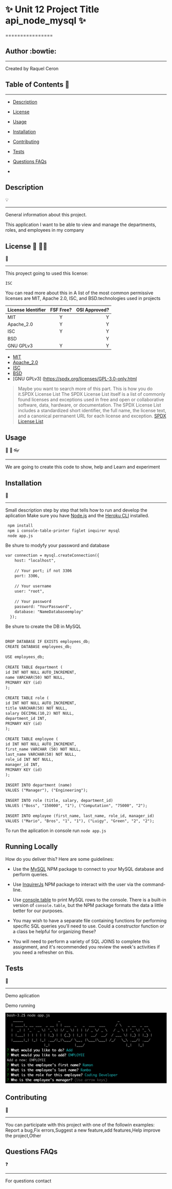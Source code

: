 

# :sparkles: Unit 12 Project Title  api_node_mysql   :sparkles:
================
## Author :bowtie:
***

Created by Raquel Ceron



## Table of Contents :pushpin:
*** 
  - [Description](#Description)
  - [License](#License)
  - [Usage](#Usage)
  - [Installation](#Installation)
  - [Contributing](#Contributing)
  - [Tests](#Tests)
  - [Questions FAQs](#Questions-faqs)

 -


## Description  
:bulb:
  ***
  General information about this project.

  This application I want to be able to view and manage the departments, roles, and employees in my company

  
## License :cop: :guardsman: 
:key:
  ***
  This proyect going to used this license:
  ~~~
  ISC
  ~~~

  You can read more about this in
  A list of the most common permissive licenses are MIT, Apache 2.0, ISC, and BSD.technologies used in projects
  
  | License Identifier| FSF Free? | OSI Approved? |
  |:--------------|:-------------:|--------------:|
  | MIT| Y | Y|
  | Apache_2.0 | Y | Y|
  | ISC | Y | Y |
  | BSD |  | Y |
  | GNU GPLv3 | Y | Y |
 
  
  * [MIT](https://spdx.org/licenses/MIT.html)
  * [Apache_2.0 ](https://spdx.org/licenses/Apache-2.0.html)
  * [ISC](https://spdx.org/licenses/ISC.html)
  * [BSD](https://spdx.org/licenses/BSD-1-Clause.html)
  * [GNU GPLv3] (https://spdx.org/licenses/GPL-3.0-only.html
  
  > Maybe you want to search more of this part.
  > This is how you do it.SPDX License List
  > The SPDX License List itself is a list of commonly found licenses and
  > exceptions used in free and open or collaborative software, data, hardware,
  > or documentation. The SPDX License List includes a standardized short identifier,
  > the full name, the license text, and a canonical
  > permanent URL for each license and exception.
  > [SPDX License List](https://spdx.org/licenses/)
    
    
## Usage 
:speech_balloon:  :hammer: :eyeglasses: 
  ***
We are going to create this code to show, help and Learn and experiment

## Installation 
:feet:
***

Small description step by step that tells how to run and develop the aplication 
Make sure you have [Node.js](http://nodejs.org/) and the [Heroku CLI](https://cli.heroku.com/) installed.

```
 npm install
 npm i console-table-printer figlet inquirer mysql
 node app.js

``` 

Be shure to modyfy your password and database
```
var connection = mysql.createConnection({
    host: "localhost",
  
    // Your port; if not 3306
    port: 3306,
  
    // Your username
    user: "root",
  
    // Your password
    password: "YourPassword",
    database: "NameDatabaseemploy"
  });
  ```
  
  Be shure to create the DB in MySQL 
  
  ```
  
  DROP DATABASE IF EXISTS employees_db;
CREATE DATABASE employees_db;

USE employees_db;

CREATE TABLE department (
  id INT NOT NULL AUTO_INCREMENT,
  name VARCHAR(50) NOT NULL,
  PRIMARY KEY (id)
);

CREATE TABLE role (
  id INT NOT NULL AUTO_INCREMENT,
  title VARCHAR(50) NOT NULL,
  salary DECIMAL(10,2) NOT NULL,
  department_id INT, 
  PRIMARY KEY (id)
);

CREATE TABLE employee (
  id INT NOT NULL AUTO_INCREMENT,
  first_name VARCHAR (50) NOT NULL,
  last_name VARCHAR(50) NOT NULL,
  role_id INT NOT NULL, 
  manager_id INT, 
  PRIMARY KEY (id)
);

INSERT INTO department (name)
VALUES ("Manager"), ("Engineering");

INSERT INTO role (title, salary, department_id)
VALUES ("Boss", "150000", "1"), ("Computation", "75000", "2");

INSERT INTO employee (first_name, last_name, role_id, manager_id)
VALUES ("Mario", "Bros", "1", "1"), ("Luigy", "Green", "2", "2");
  ```
  

  To run the aplication in console run 
    ```
   node app.js
    ```
## Running Locally

How do you deliver this? Here are some guidelines:

* Use the [MySQL](https://www.npmjs.com/package/mysql) NPM package to connect to your MySQL database and perform queries.

* Use [InquirerJs](https://www.npmjs.com/package/inquirer/v/0.2.3) NPM package to interact with the user via the command-line.

* Use [console.table](https://www.npmjs.com/package/console.table) to print MySQL rows to the console. There is a built-in version of `console.table`, but the NPM package formats the data a little better for our purposes.

* You may wish to have a separate file containing functions for performing specific SQL queries you'll need to use. Could a constructor function or a class be helpful for organizing these?

* You will need to perform a variety of SQL JOINS to complete this assignment, and it's recommended you review the week's activities if you need a refresher on this.


## Tests 
:eyes: 
***

Demo aplication

Demo running

![demo](https://github.com/rakeru2006/api_node_mysql/blob/main/node.png)



## Contributing  
:man_with_gua_pi_mao:
***
You can participate with this project with one of the followin examples: 
 Report a bug,Fix errors,Suggest a new feature,add features,Help improve the project,Other


## Questions FAQs 
:question:
***

For questions contact 



 
    

